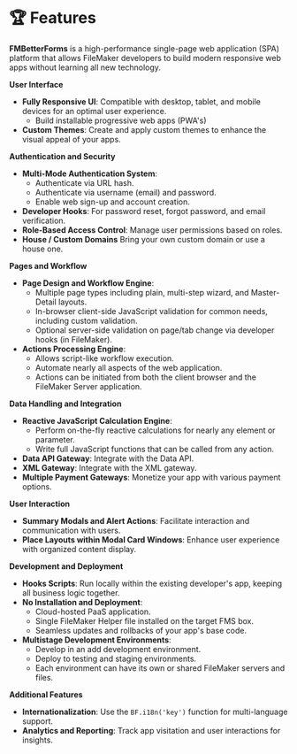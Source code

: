 # 🏆 Features

**FMBetterForms** is a high-performance single-page web application (SPA) platform that allows FileMaker developers to build modern responsive web apps without learning all new technology.

**User Interface**

* **Fully Responsive UI**: Compatible with desktop, tablet, and mobile devices for an optimal user experience.
  * Build installable progressive web apps (PWA's)
* **Custom Themes**: Create and apply custom themes to enhance the visual appeal of your apps.

**Authentication and Security**

* **Multi-Mode Authentication System**:
  * Authenticate via URL hash.
  * Authenticate via username (email) and password.
  * Enable web sign-up and account creation.
* **Developer Hooks**: For password reset, forgot password, and email verification.
* **Role-Based Access Control**: Manage user permissions based on roles.
* **House / Custom Domains** Bring your own custom domain or use a house one.

**Pages and Workflow**

* **Page Design and Workflow Engine**:
  * Multiple page types including plain, multi-step wizard, and Master-Detail layouts.
  * In-browser client-side JavaScript validation for common needs, including custom validation.
  * Optional server-side validation on page/tab change via developer hooks (in FileMaker).
* **Actions Processing Engine**:
  * Allows script-like workflow execution.
  * Automate nearly all aspects of the web application.
  * Actions can be initiated from both the client browser and the FileMaker Server application.

**Data Handling and Integration**

* **Reactive JavaScript Calculation Engine**:
  * Perform on-the-fly reactive calculations for nearly any element or parameter.
  * Write full JavaScript functions that can be called from any action.
* **Data API Gateway**: Integrate with the Data API.
* **XML Gateway**: Integrate with the XML gateway.
* **Multiple Payment Gateways**: Monetize your app with various payment options.

**User Interaction**

* **Summary Modals and Alert Actions**: Facilitate interaction and communication with users.
* **Place Layouts within Modal Card Windows**: Enhance user experience with organized content display.

**Development and Deployment**

* **Hooks Scripts**: Run locally within the existing developer's app, keeping all business logic together.
* **No Installation and Deployment**:
  * Cloud-hosted PaaS application.
  * Single FileMaker Helper file installed on the target FMS box.
  * Seamless updates and rollbacks of your app's base code.
* **Multistage Development Environments**:
  * Develop in an add development environment.
  * Deploy to testing and staging environments.
  * Each environment can have its own or shared FileMaker servers and files.

**Additional Features**

* **Internationalization**: Use the `BF.i18n('key')` function for multi-language support.
* **Analytics and Reporting**: Track app visitation and user interactions for insights.

